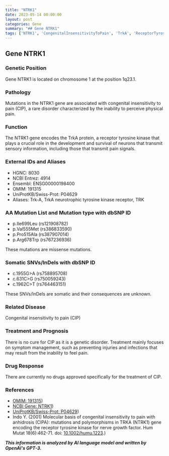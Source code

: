```yaml
---
title: "NTRK1"
date: 2023-05-14 00:00:00
layout: post
categories: Gene
summary: "## Gene NTRK1"
tags: ['NTRK1', 'CongenitalInsensitivityToPain', 'TrkA', 'ReceptorTyrosineKinase', 'MissenseMutations', 'SomaticSNVs', 'SymptomManagement', 'CIP']
---
```


## Gene NTRK1

### Genetic Position
Gene NTRK1 is located on chromosome 1 at the position 1q23.1.

### Pathology
Mutations in the NTRK1 gene are associated with congenital insensitivity to pain (CIP), a rare disorder characterized by the inability to perceive physical pain.

### Function
The NTRK1 gene encodes the TrkA protein, a receptor tyrosine kinase that plays a crucial role in the development and survival of neurons that transmit sensory information, including those that transmit pain signals.

### External IDs and Aliases
- HGNC: 8030
- NCBI Entrez: 4914
- Ensembl: ENSG00000198400
- OMIM: 191315
- UniProtKB/Swiss-Prot: P04629
- Aliases: Trk-A, TrkA neurotrophic tyrosine kinase receptor, TRK

### AA Mutation List and Mutation type with dbSNP ID
- p.Ile699Leu (rs121908782)
- p.Val555Met (rs386833590)
- p.Pro515Ala (rs387907014)
- p.Arg678Trp (rs767236936)

These mutations are missense mutations.

### Somatic SNVs/InDels with dbSNP ID
- c.1955G>A (rs758895708)
- c.631C>G (rs750059243)
- c.1962C>T (rs764463151)

These SNVs/InDels are somatic and their consequences are unknown.

### Related Disease
Congenital insensitivity to pain (CIP)

### Treatment and Prognosis
There is no cure for CIP as it is a genetic disorder. Treatment mainly focuses on symptom management, such as preventing injuries and infections that may result from the inability to feel pain.

### Drug Response
There are currently no drugs approved specifically for the treatment of CIP.

### References
- [OMIM: 191315](https://www.omim.org/entry/191315))
- [NCBI Gene: NTRK1](https://www.ncbi.nlm.nih.gov/gene/4914))
- [UniProtKB/Swiss-Prot: P04629](https://www.uniprot.org/uniprot/P04629))
- Indo Y. (2001) Molecular basis of congenital insensitivity to pain with anhidrosis (CIPA): mutations and polymorphisms in TRKA (NTRK1) gene encoding the receptor tyrosine kinase for nerve growth factor. Hum Mutat 18(6):462-71. doi: [10.1002/humu.1223](https://doi.org/10.1002/humu.1223).)

**_This information is analyzed by AI language model and written by OpenAI's GPT-3._**